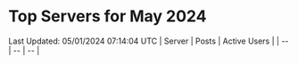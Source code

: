 # Top Servers for May 2024
Last Updated: 05/01/2024 07:14:04 UTC
| Server | Posts | Active Users |
| -- | -- | -- |
